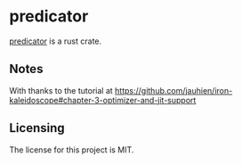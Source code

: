 # predicator

[predicator] is a rust crate.

## Notes

With thanks to the tutorial at <https://github.com/jauhien/iron-kaleidoscope#chapter-3-optimizer-and-jit-support>

## Licensing

The license for this project is MIT.

[predicator]: https://github.com/lemonrock/predicator "predicator GitHub page"
